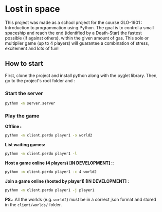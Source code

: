 # Lost in space

This project was made as a school project for the course GLO-1901 : Introduction to programmation using Python. The goal is to control a small spaceship and reach the end (identified by a Death-Star) the fastest possible (if against others), within the given amount of gas. This solo or multiplier game (up to 4 players) will guarantee a combination of stress, excitement and lots of fun!

## How to start

First, clone the project and install python along with the pyglet library. Then, go to the project's root folder and : 

### Start the server

```bash
python -m server.server
```

### Play the game

**Offline :**
```bash
python -m client.perdu player1 -o world2
```

**List waiting games:**
```bash
python -m client.perdu player1 -l
```

**Host a game online (4 players) [IN DEVELOPMENT] :**:
```bash
python -m client.perdu player1 -c 4 world2
```

**Join a game online (hosted by player1) [IN DEVELOPMENT] :**
```bash
python -m client.perdu player1 -j player1
```

**PS.:** All the worlds (e.g. `world2`) must be in a correct json format and stored in the `client/worlds/` folder.
